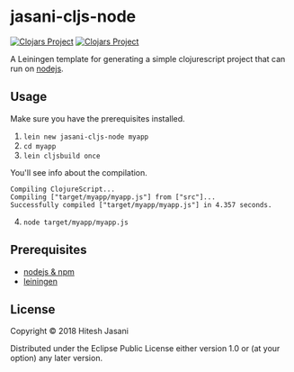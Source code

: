 # jasani-cljs-node

[![Clojars Project](https://clojars.org/jasani-cljs-node/lein-template/latest-version.svg)](http://clojars.org/jasani-cljs-node/lein-template)
[![Clojars Project](https://img.shields.io/clojars/v/jasani-cljs-node/lein-template.svg)](https://clojars.org/jasani-cljs-node/lein-template)

A Leiningen template for generating a simple clojurescript project
that can run on [nodejs](https://nodejs.org/).

## Usage

Make sure you have the prerequisites installed.

1. `lein new jasani-cljs-node myapp`
2. `cd myapp`
3. `lein cljsbuild once`

You'll see info about the compilation.

``` shell
Compiling ClojureScript...
Compiling ["target/myapp/myapp.js"] from ["src"]...
Successfully compiled ["target/myapp/myapp.js"] in 4.357 seconds.
```

4. `node target/myapp/myapp.js`

## Prerequisites

* [nodejs & npm](https://nodejs.org/en/)
* [leiningen](https://leiningen.org)

## License

Copyright © 2018 Hitesh Jasani

Distributed under the Eclipse Public License either version 1.0 or (at
your option) any later version.
